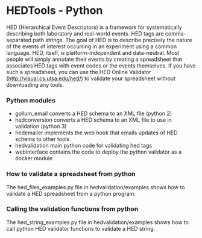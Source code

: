 # HEDTools - Python
HED (Hierarchical Event Descriptors) is a framework for systematically describing both laboratory and real-world events. HED tags are comma-separated path strings. The goal of HED is to describe precisely the nature of the events of interest occurring in an experiment using a common language. HED, itself, is platform-independent and data-neutral. Most people will simply annotate their events by creating a spreadsheet that associates HED tags with event codes or the events themselves. If you have such a spreadsheet, you can use the HED Online Validator (http://visual.cs.utsa.edu/hed/) to validate your spreadsheet without downloading any tools.

### Python modules
 - gollum_email    converts a HED schema to an XML file (python 2)
 - hedconversion   converts a HED schema to an XML file to use in validation (python 3)
 - hedemailer      implements the web hook that emails updates of HED schema to other tools
 - hedvalidation   main python code for validating hed tags
 - webinterface    contains the code to deploy the python validator as a docker module

### How to validate a spreadsheet from python
The hed_files_examples.py file in hedvalidation/examples shows how to validate a HED spreadsheet from a python program.

### Calling the validation functions from python
The hed_string_examples.py file in hedvalidation/examples shows how to call python HED validator functions to validate a HED string.


